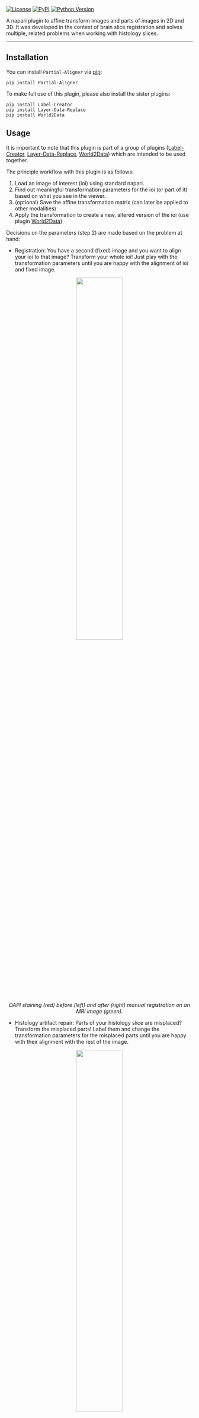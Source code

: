 
[![License](https://img.shields.io/pypi/l/napari-medical-image-formats.svg?color=green)](https://github.com/MBPhys/Partial-Aligner/raw/master/LICENSE)
[![PyPI](https://img.shields.io/pypi/v/Partial-Aligner.svg?color=green)](https://pypi.org/project/Partial-Aligner)
[![Python Version](https://img.shields.io/pypi/pyversions/Partial-Aligner.svg?color=green)](https://python.org)


A napari plugin to affine transform images and parts of images in 2D and 3D. It was developed in the context of brain slice registration and solves multiple, related problems when working with histology slices.

----------------------------------

## Installation

You can install `Partial-Aligner` via [pip]:

    pip install Partial-Aligner
    
To make full use of this plugin, please also install the sister plugins:

    pip install Label-Creator
    pip install Layer-Data-Replace
    pip install World2Data

## Usage

It is important to note that this plugin is part of a group of plugins ([Label-Creator](https://github.com/DKFZ-TMTRR/Label-Creator, "Creates Labels"), [Layer-Data-Replace](https://github.com/DKFZ-TMTRR/Layer-Data-Replace, "Replaces the data of a layer with other data"), [World2Data](https://github.com/DKFZ-TMTRR/World2Data, "Applies a transformation to an image")) which are intended to be used together. 

The principle workflow with this plugin is as follows:

1. Load an image of interest (ioi) using standard napari.
2. Find out meaningful transformation parameters for the ioi (or part of it) based on what you see in the viewer.
3. (optional) Save the affine transformation matrix (can later be applied to other modalities)
4. Apply the transformation to create a new, altered version of the ioi (use plugin [World2Data](https://github.com/DKFZ-TMTRR/World2Data, "Applies a transformation to an image"))

Decisions on the parameters (step 2) are made based on the problem at hand:

- Registration: You have a second (fixed) image and you want to align your ioi to that image? Transform your whole ioi! Just play with the transformation parameters until you are happy with the alignment of ioi and fixed image.

<p align="center">
    <img src="https://user-images.githubusercontent.com/36212786/149524198-9a25b6dc-4169-4546-85b3-7c2f57fccc97.png" width="50%" height="50%">  <br /> 
     <i>DAPI staining (red) before (left) and after (right) manual registration on an MRI image (green).</i> 
</p>

- Histology artifact repair: Parts of your histology slice are misplaced? Transform the misplaced parts! Label them and change the transformation parameters for the misplaced parts until you are happy with their alignment with the rest of the image.

<p align="center">
<img src="https://user-images.githubusercontent.com/36212786/149526385-09aeebe2-d03e-4dd4-a424-d0f3af207529.png" width="50%" height="50%">  <br /> 
     <i> Original slice with misplaced region (left), marked using the label function (middle) and after manual adjustment (right), where the misplaced region (green) was cut and newly positioned.</i> 
</p>

To make this plugin run reasonably fast, the affine transformations are not applied to the image data in real time. Instead, the internal napari viewing parameters are changed according to the transformation parameters. Therefore, to save transformed image data, the [World2Data](https://github.com/DKFZ-TMTRR/World2Data, "Applies a transformation to an image") plugin is used, which calculates and saves the resulting image based on the internal napari viewing parameters.


Here we showcase a resulting multimodal 3D alignment of a whole mouse brain. The modalities are CT, MRI, simulated radiation dose distributions, DAPI staining and DNA-damage repair foci, with a Nissl-staining mouse atlas as template.

https://user-images.githubusercontent.com/36212786/149530462-51a53631-bf74-459b-ab4e-572c52cf2692.mov







## Contributing

Contributions are very welcome. Tests can be run with [tox].

## License

Distributed under the terms of the [BSD-3] license,
"Partial-Aligner" is free and open source software.

## Issues

If you encounter any problems, please [file an issue] along with a detailed description.

[napari]: https://github.com/napari/napari
[Cookiecutter]: https://github.com/audreyr/cookiecutter
[@napari]: https://github.com/napari
[MIT]: http://opensource.org/licenses/MIT
[BSD-3]: http://opensource.org/licenses/BSD-3-Clause
[GNU GPL v3.0]: http://www.gnu.org/licenses/gpl-3.0.txt
[GNU LGPL v3.0]: http://www.gnu.org/licenses/lgpl-3.0.txt
[Apache Software License 2.0]: http://www.apache.org/licenses/LICENSE-2.0
[Mozilla Public License 2.0]: https://www.mozilla.org/media/MPL/2.0/index.txt
[cookiecutter-napari-plugin]: https://github.com/napari/cookiecutter-napari-plugin
[file an issue]: https://github.com/MBPhys/Partial-Aligner/issues
[napari]: https://github.com/napari/napari
[tox]: https://tox.readthedocs.io/en/latest/
[pip]: https://pypi.org/project/pip/
[PyPI]: https://pypi.org/


